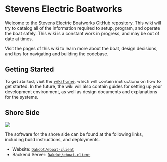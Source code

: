 
# Stevens Electric Boatworks

Welcome to the Stevens Electric Boatworks GitHub repository. This wiki will try to catalog all of the information required to setup, program, and operate the boat safely. This wiki is a constant work in progress, and may be out of date at times.


Visit the pages of this wiki to learn more about the boat, design decisions, and tips for navigating and building the codebase.

## Getting Started

To get started, visit the [wiki home](https://github.com/EmeraldWither/Stevens-Electric-Boatworks/wiki), which will contain instructions on how to get started. In the future, the wiki will also contain guides for setting up your development environment, as well as design documents and explanations for the systems. 

## Shore Side

![](https://raw.githubusercontent.com/EmeraldWither/Stevens-Electric-Boatworks/refs/heads/main/_readme_imgs/shore_ss.png)

The software for the shore side can be found at the following links, including build instructions, and deployments.

* Website: [`Dakdot/eboat-client`](https://github.com/Dakdot/eboat-client)
* Backend Server: [`Dakdot/eboat-client`](https://github.com/Dakdot/eboat-server)